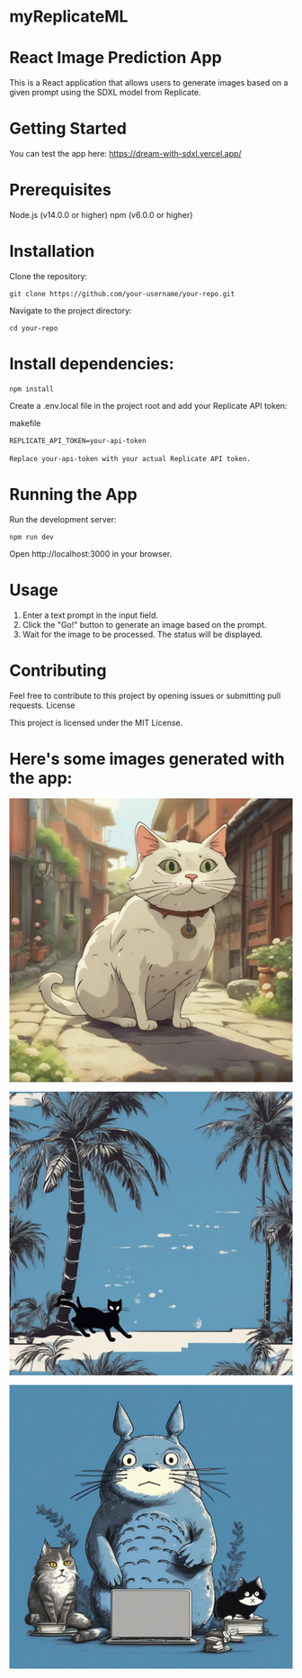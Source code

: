 # myReplicateML

# React Image Prediction App

This is a React application that allows users to generate images based on a given prompt using the SDXL model from Replicate.
# Getting Started
You can test the app here: https://dream-with-sdxl.vercel.app/
# Prerequisites

Node.js (v14.0.0 or higher)
npm (v6.0.0 or higher)

# Installation

Clone the repository:



    git clone https://github.com/your-username/your-repo.git



Navigate to the project directory:

    cd your-repo


# Install dependencies:



    npm install

Create a .env.local file in the project root and add your Replicate API token:

makefile

    REPLICATE_API_TOKEN=your-api-token

    Replace your-api-token with your actual Replicate API token.

# Running the App

Run the development server:



    npm run dev

Open http://localhost:3000 in your browser.

# Usage

1. Enter a text prompt in the input field.
2. Click the "Go!" button to generate an image based on the prompt.
3. Wait for the image to be processed. The status will be displayed.

# Contributing

Feel free to contribute to this project by opening issues or submitting pull requests.
License

This project is licensed under the MIT License.

# Here's some images generated with the app:

![Project Image 1](out-0.webp)

![Project Image 2](out-1.webp)

![Project Image 3](out-2.webp)


